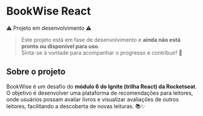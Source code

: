 # BookWise React
⚠️ Projeto em desenvolvimento ⚠️  

> Este projeto está em fase de desenvolvimento e **ainda não está pronto ou disponível para uso**.  
> Sinta-se à vontade para acompanhar o progresso e contribuir! 🚀  

## Sobre o projeto
BookWise é um desafio do **módulo 6 do Ignite (trilha React) da Rocketseat**.  
O objetivo é desenvolver uma plataforma de recomendações para leitores, onde usuários possam avaliar livros e visualizar avaliações de outros leitores, facilitando a descoberta de novas leituras. 📚✨  
